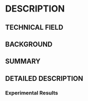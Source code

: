 # DESCRIPTION

## TECHNICAL FIELD

## BACKGROUND

## SUMMARY

## DETAILED DESCRIPTION

### Experimental Results


